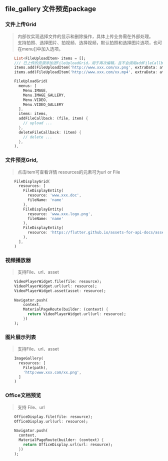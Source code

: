 ## file_gallery 文件预览package

### 文件上传Grid
> 内部仅实现选择文件的显示和删除操作，具体上传业务需在外部处理。<br/>
> 支持拍照、选择图片、拍视频、选择视频，默认拍照和选择图片选项，也可在menu[]中加入选项。

```dart
    List<FileUploadItem> items = [];
    /// 已上传的资源添加进FileUploadGrid，用于再次编辑，且不会调用addFileCallback回调
    items.add(FileUploadItem('http://www.xxx.com/xx.png', extraData: attachment));
    items.add(FileUploadItem('http://www.xxx.com/xx.mp4', extraData: attachment));

    FileUploadGrid(
      menus: [
        Menu.IMAGE,
        Menu.IMAGE_GALLERY,
        Menu.VIDEO,
        Menu.VIDEO_GALLERY
      ],
      items: items,
      addFileCallback: (file, item) {
        // upload ...
      },
      deleteFileCallback: (item) {
        // delete ...
      },
    ),
```

### 文件预览Grid, 
> 点击item可查看详情
> resources的元素可为url or File

```dart
    FileDisplayGrid(
      resources: [
        FileDisplayEntity(
          resource: 'www.xxx.doc',
          fileName: 'name'
        ),
        FileDisplayEntity(
          resource: 'www.xxx.logo.png',
          fileName: 'name'
        ),
        FileDisplayEntity(
          resource: 'https://flutter.github.io/assets-for-api-docs/assets/videos/butterfly.mp4',
        ),
      ],
    )
```

### 视频播放器 
> 支持File、url、asset
```dart
    VideoPlayerWidget.file(file: resource);
    VideoPlayerWidget.url(url: resource);
    VideoPlayerWidget.asset(asset: resource);
    
    Navigator.push(
        context,
        MaterialPageRoute(builder: (context) {
          return VideoPlayerWidget.url(url: resource);
        })
    );
```

### 图片展示列表
> 支持File、url、asset
```dart
    ImageGallery(
      resources: [
        File(path),
        'http:www.xxx.com/xx.png',
      ]
    )
```

### Office文档预览 
> 支持 File、url
```dart
    OfficeDisplay.file(file: resource);
    OfficeDisplay.url(url: resource);
    
    Navigator.push(
      context,
      MaterialPageRoute(builder: (context) {
        return OfficeDisplay.url(url: resource);
      })
    );
```
